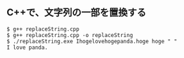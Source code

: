 ﻿## C++で、文字列の一部を置換する
    $ g++ replaceString.cpp
    $ g++ replaceString.cpp -o replaceString
    $ ./replaceString.exe Ihogelovehogepanda.hoge hoge " "
    I love panda.
